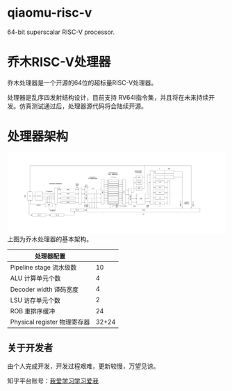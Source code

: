 # qiaomu-risc-v
64-bit superscalar RISC-V processor. 

# 乔木RISC-V处理器 
乔木处理器是一个开源的64位的超标量RISC-V处理器。

处理器是乱序四发射结构设计，目前支持 RV64I指令集，并且将在未来持续开发。仿真测试通过后，处理器源代码将会陆续开源。

# 处理器架构
 ![乔木架构](https://github.com/ycx122/qiaomu-risc-v/blob/main/picture/cpu.svg)
上图为乔木处理器的基本架构。

|                   处理器配置|       |
|--------------------------|-------|
| Pipeline stage 流水级数      | 10    |
| ALU 计算单元个数               | 4     |
| Decoder width 译码宽度       | 4     |
| LSU 访存单元个数               | 2     |
| ROB 重排序缓冲                | 24    |
| Physical register 物理寄存器  | 32+24 |

## 关于开发者
由个人完成开发，开发过程艰难，更新较慢，万望见谅。

知乎平台账号：[我爱学习学习爱我](https://www.zhihu.com/people/zhi-zhe-12-60-63)

